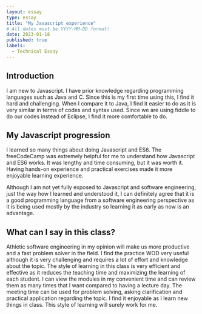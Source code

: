 ```yaml
---
layout: essay
type: essay
title: "My Javascript experience"
# All dates must be YYYY-MM-DD format!
date: 2023-01-18
published: true
labels:
  - Technical Essay
---
```

## Introduction
I am new to Javascript. I have prior knowledge regarding programming languages such as Java and C. Since this is my first time using this, I find it hard and challenging. When I compare it to Java, I find it easier to do as it is very similar in terms of codes and syntax used. Since we are using fiddle to do our codes instead of Eclipse, I find it more comfortable to do. 

## My Javascript progression
I learned so many things about doing Javascript and ES6. The freeCodeCamp was extremely helpful for me to understand how Javascript and ES6 works. It was lengthy and time consuming, but it was worth it. Having hands-on experience and practical exercises made it more enjoyable learning experience.

Although I am not yet fully exposed to Javascript and software engineering, just the way how I learned and understood it, I can definitely agree that it is a good programming language from a software engineering perspective as it is being used mostly by the industry so learning it as early as now is an advantage.

## What can I say in this class?
Athletic software engineering in my opinion will make us more productive and a fast problem solver in the field. I find the practice WOD very useful although it is very challenging and requires a lot of effort and knowledge about the topic. The style of learning in this class is very efficient and effective as it reduces the teaching time and maximizing the learning of each student. I can view the modules in my convenient time and can review them as many times that I want compared to having a lecture day. The meeting time can be used for problem solving, asking clarification and practical application regarding the topic. I find it enjoyable as I learn new things in class. This style of learning will surely work for me.
